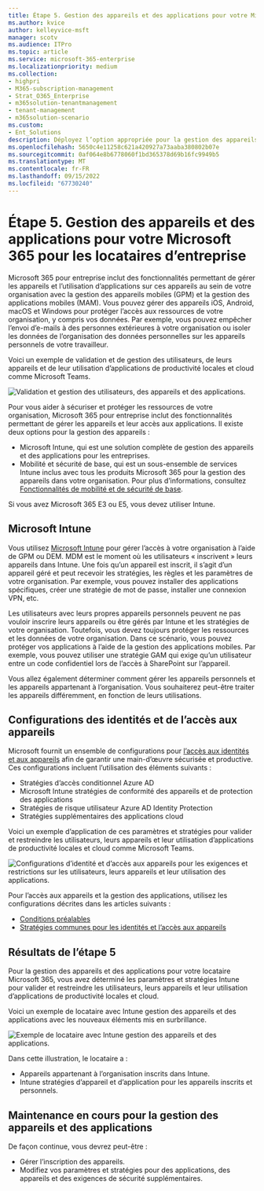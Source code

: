 ```yaml
---
title: Étape 5. Gestion des appareils et des applications pour votre Microsoft 365 pour les locataires d’entreprise
ms.author: kvice
author: kelleyvice-msft
manager: scotv
ms.audience: ITPro
ms.topic: article
ms.service: microsoft-365-enterprise
ms.localizationpriority: medium
ms.collection:
- highpri
- M365-subscription-management
- Strat_O365_Enterprise
- m365solution-tenantmanagement
- tenant-management
- m365solution-scenario
ms.custom:
- Ent_Solutions
description: Déployez l’option appropriée pour la gestion des appareils et des applications pour vos locataires Microsoft 365.
ms.openlocfilehash: 5650c4e11258c621a420927a73aaba380802b07e
ms.sourcegitcommit: 0af064e8b6778060f1bd365378d69b16fc9949b5
ms.translationtype: MT
ms.contentlocale: fr-FR
ms.lasthandoff: 09/15/2022
ms.locfileid: "67730240"
---
```

# <a name="step-5-device-and-app-management-for-your-microsoft-365-for-enterprise-tenants"></a>Étape 5. Gestion des appareils et des applications pour votre Microsoft 365 pour les locataires d’entreprise

Microsoft 365 pour entreprise inclut des fonctionnalités permettant de gérer les appareils et l’utilisation d’applications sur ces appareils au sein de votre organisation avec la gestion des appareils mobiles (GPM) et la gestion des applications mobiles (MAM). Vous pouvez gérer des appareils iOS, Android, macOS et Windows pour protéger l’accès aux ressources de votre organisation, y compris vos données. Par exemple, vous pouvez empêcher l’envoi d’e-mails à des personnes extérieures à votre organisation ou isoler les données de l’organisation des données personnelles sur les appareils personnels de votre travailleur.

Voici un exemple de validation et de gestion des utilisateurs, de leurs appareils et de leur utilisation d’applications de productivité locales et cloud comme Microsoft Teams.

![Validation et gestion des utilisateurs, des appareils et des applications.](../media/tenant-management-overview/tenant-management-device-app-mgmt.png)

Pour vous aider à sécuriser et protéger les ressources de votre organisation, Microsoft 365 pour entreprise inclut des fonctionnalités permettant de gérer les appareils et leur accès aux applications. Il existe deux options pour la gestion des appareils :

- Microsoft Intune, qui est une solution complète de gestion des appareils et des applications pour les entreprises.
- Mobilité et sécurité de base, qui est un sous-ensemble de services Intune inclus avec tous les produits Microsoft 365 pour la gestion des appareils dans votre organisation. Pour plus d’informations, consultez [Fonctionnalités de mobilité et de sécurité de base](../admin/basic-mobility-security/capabilities.md).

Si vous avez Microsoft 365 E3 ou E5, vous devez utiliser Intune.

## <a name="microsoft-intune"></a>Microsoft Intune

Vous utilisez [Microsoft Intune](/mem/intune/fundamentals/planning-guide) pour gérer l’accès à votre organisation à l’aide de GPM ou DEM. MDM est le moment où les utilisateurs « inscrivent » leurs appareils dans Intune. Une fois qu’un appareil est inscrit, il s’agit d’un appareil géré et peut recevoir les stratégies, les règles et les paramètres de votre organisation. Par exemple, vous pouvez installer des applications spécifiques, créer une stratégie de mot de passe, installer une connexion VPN, etc.

Les utilisateurs avec leurs propres appareils personnels peuvent ne pas vouloir inscrire leurs appareils ou être gérés par Intune et les stratégies de votre organisation. Toutefois, vous devez toujours protéger les ressources et les données de votre organisation. Dans ce scénario, vous pouvez protéger vos applications à l’aide de la gestion des applications mobiles. Par exemple, vous pouvez utiliser une stratégie GAM qui exige qu’un utilisateur entre un code confidentiel lors de l’accès à SharePoint sur l’appareil.

Vous allez également déterminer comment gérer les appareils personnels et les appareils appartenant à l’organisation. Vous souhaiterez peut-être traiter les appareils différemment, en fonction de leurs utilisations.

## <a name="identity-and-device-access-configurations"></a>Configurations des identités et de l’accès aux appareils

Microsoft fournit un ensemble de configurations pour [l’accès aux identités et aux appareils](../security/office-365-security/microsoft-365-policies-configurations.md) afin de garantir une main-d’œuvre sécurisée et productive. Ces configurations incluent l’utilisation des éléments suivants :

- Stratégies d’accès conditionnel Azure AD
- Microsoft Intune stratégies de conformité des appareils et de protection des applications
- Stratégies de risque utilisateur Azure AD Identity Protection
- Stratégies supplémentaires des applications cloud

Voici un exemple d’application de ces paramètres et stratégies pour valider et restreindre les utilisateurs, leurs appareils et leur utilisation d’applications de productivité locales et cloud comme Microsoft Teams.

![Configurations d’identité et d’accès aux appareils pour les exigences et restrictions sur les utilisateurs, leurs appareils et leur utilisation des applications.](../media/tenant-management-overview/tenant-management-device-app-mgmt-golden-config.png)

Pour l’accès aux appareils et la gestion des applications, utilisez les configurations décrites dans les articles suivants :

- [Conditions préalables](../security/office-365-security/identity-access-prerequisites.md)
- [Stratégies communes pour les identités et l’accès aux appareils](../security/office-365-security/identity-access-policies.md)

## <a name="results-of-step-5"></a>Résultats de l’étape 5

Pour la gestion des appareils et des applications pour votre locataire Microsoft 365, vous avez déterminé les paramètres et stratégies Intune pour valider et restreindre les utilisateurs, leurs appareils et leur utilisation d’applications de productivité locales et cloud.

Voici un exemple de locataire avec Intune gestion des appareils et des applications avec les nouveaux éléments mis en surbrillance.

![Exemple de locataire avec Intune gestion des appareils et des applications.](../media/tenant-management-overview/tenant-management-tenant-build-step5.png)

Dans cette illustration, le locataire a :

- Appareils appartenant à l’organisation inscrits dans Intune.
- Intune stratégies d’appareil et d’application pour les appareils inscrits et personnels.

## <a name="ongoing-maintenance-for-device-and-app-management"></a>Maintenance en cours pour la gestion des appareils et des applications

De façon continue, vous devrez peut-être : 

- Gérer l’inscription des appareils.
- Modifiez vos paramètres et stratégies pour des applications, des appareils et des exigences de sécurité supplémentaires.
